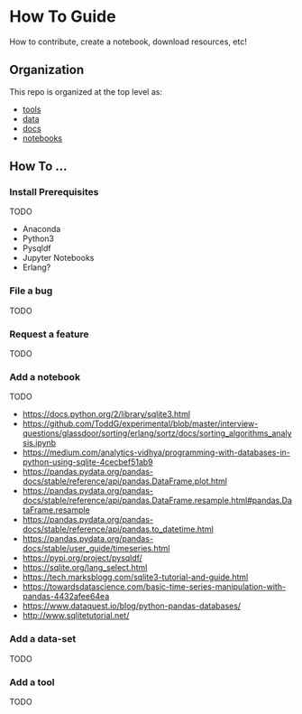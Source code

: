 # How To Guide

How to contribute, create a notebook, download resources, etc!

## Organization

This repo is organized at the top level as:

* [tools](./docs/tools.md)
* [data](./docs/data.md)
* [docs](./docs/docs.md)
* [notebooks](./docs/notebooks.md)

## How To ...

### Install Prerequisites

TODO

* Anaconda
* Python3
* Pysqldf
* Jupyter Notebooks
* Erlang?

### File a bug

TODO

### Request a feature

TODO

### Add a notebook

TODO

* https://docs.python.org/2/library/sqlite3.html
* https://github.com/ToddG/experimental/blob/master/interview-questions/glassdoor/sorting/erlang/sortz/docs/sorting_algorithms_analysis.ipynb
* https://medium.com/analytics-vidhya/programming-with-databases-in-python-using-sqlite-4cecbef51ab9
* https://pandas.pydata.org/pandas-docs/stable/reference/api/pandas.DataFrame.plot.html
* https://pandas.pydata.org/pandas-docs/stable/reference/api/pandas.DataFrame.resample.html#pandas.DataFrame.resample
* https://pandas.pydata.org/pandas-docs/stable/reference/api/pandas.to_datetime.html
* https://pandas.pydata.org/pandas-docs/stable/user_guide/timeseries.html
* https://pypi.org/project/pysqldf/
* https://sqlite.org/lang_select.html
* https://tech.marksblogg.com/sqlite3-tutorial-and-guide.html
* https://towardsdatascience.com/basic-time-series-manipulation-with-pandas-4432afee64ea
* https://www.dataquest.io/blog/python-pandas-databases/
* http://www.sqlitetutorial.net/


### Add a data-set

TODO

### Add a tool

TODO
